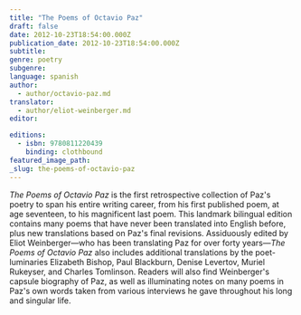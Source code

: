 ```yaml
---
title: "The Poems of Octavio Paz"
draft: false
date: 2012-10-23T18:54:00.000Z
publication_date: 2012-10-23T18:54:00.000Z
subtitle:
genre: poetry
subgenre:
language: spanish
author:
  - author/octavio-paz.md
translator:
  - author/eliot-weinberger.md
editor:

editions:
  - isbn: 9780811220439
    binding: clothbound
featured_image_path:
_slug: the-poems-of-octavio-paz
---
```


_The Poems of Octavio Paz_ is the first retrospective collection of Paz's poetry to span his entire writing career, from his first published poem, at age seventeen, to his magnificent last poem. This landmark bilingual edition contains many poems that have never been translated into English before, plus new translations based on Paz's final revisions. Assiduously edited by Eliot Weinberger—who has been translating Paz for over forty years—_The Poems of Octavio Paz_ also includes additional translations by the poet-luminaries Elizabeth Bishop, Paul Blackburn, Denise Levertov, Muriel Rukeyser, and Charles Tomlinson. Readers will also find Weinberger's capsule biography of Paz, as well as illuminating notes on many poems in Paz's own words taken from various interviews he gave throughout his long and singular life.

